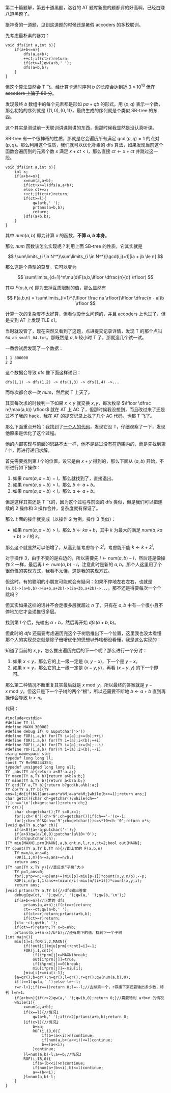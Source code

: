 第二十篇题解，第五十道黑题，洛谷的 AT 题库新搬的题都评的好高啊，已经白赚八道黑题了。

挺神奇的一道题，见到这道题的时候还是暑假 accoders 的多校联训。

先考虑最朴素的暴力：

```
void dfs(int a,int b){
	if(a+b<=n){
		dfs(a,a+b);
		++ct;if(ct>r)return;
		if(ct>=l)qw(a+b,' ');
		dfs(a+b,b);
	}
}
```

但这个算法显然会 T 飞，经计算卡满时序列 $b$ 的长度会达到近 $3 \times 10^{10}$ ~~但在 accoders 上骗了 80 分~~。

发现最终 $b$ 数组中的每个元素都是形如 $pa + qb$ 的形式，用 $(p,q)$ 表示一个数，那么初始的序列就是 $\{(1,0),(0,1)\}$，最终生成的序列就是个类似 SB-tree 的东西。

这个其实是测试前一天联训讲课刚讲的东西，但那时候我显然是没认真听课。

SB-tree 有一个很神奇的性质，那就是它会遍历所有满足 $\gcd(p,q) = 1$ 的点对 $(p,q)$。那么利用这个性质，我们就可以优化朴素的 dfs 算法，如果发现当前这个函数会遍历到的元素个数 $x$ 满足 $x + ct < l$，那么直接 $ct \leftarrow x + ct$ 并跳过这一段。

```
void dfs(int a,int b){
    int x;
    if(a+b<=n){
        x=num(a,a+b);
        if(ct+x>=l)dfs(a,a+b);
        else ct+=x;
        ++ct;if(ct>r)return;
        if(ct>=l){
            qw(a+b,' ');
            prtans(a+b,b);
            return;
        }dfs(a+b,b);
    }
}
```

其中 $num(a,b)$ 即为计算 $x$ 的函数，**不算 $a,b$ 本身**。

那么 $num$ 函数该怎么实现呢？利用上面 SB-tree 的性质，它其实就是

$$
\sum\limits_{i \in N^*}\sum\limits_{i \in N^*}[\gcd(i,j)=1][ia + jb \le n]
$$

那么这是个典型的莫反，它可以变为

$$
\sum\limits_{d=1}^n\mu(d)F(a,b,\lfloor \dfrac{n}{d} \rfloor)
$$

其中 $F(a,b,n)$ 即为去掉互质限制的值，那么显然有

$$ 
F(a,b,n) = \sum\limits_{i=1}^{\lfloor \frac na \rfloor}\lfloor \dfrac{n - ai}b \rfloor
$$

计算一次的复杂度不太好算，但看似没什么问题的，并且 accoders 上也过了，但是交到 AT 上发现 TLE x1。

当时就没管了，现在突然又看到了这题，点进提交记录详情，发现 T 的那个点叫```04_ab_small_04.txt```。那既然是 $a,b$ 较小时 T 了，那就造几个试一试。

一番尝试后发现了一个数据：

```
1 1 300000
2 2
```

这个数据会导致 dfs 像下面这样递归：

```dfs(1,1) -> dfs(1,2) -> dfs(1,3) -> dfs(1,4) ->...```

而每次都会求一次 $num$，然后就 T 上天了。

其实每次求的时候判一下如果 $x<y$ 就交换 $x,y$，每次枚举 $\lfloor \dfrac n{\max(a,b)} \rfloor$ 就在 AT 上 AC 了，但那时候我没想到，而且改过来了还是过不了我的 hack，我在 AT 的提交记录上找了几个 AC 代码，也都 T 飞了。

那么下面重点开始：我找到了[一个人的代码](https://atcoder.jp/contests/arc123/submissions/33797114)，发现它没 T，仔细观察了一下，发现他原来是优化了这个过程。

他的内部实现与前面的思路不太一样，他不是跳过没有在范围内的，而是先找到第 $l$ 个，再进行递归求解。

首先需要找到第 $l$ 个的位置，设它是由 $x + y$ 得到的，那么下面从 $(a,b)$ 开始，不断进行如下操作：

1. 如果 $num(a,a+b) = l$，那么就找到了，直接退出。
1. 如果 $num(a,a+b) > l$，那么 $b \leftarrow a+b$。
1. 如果 $num(a,a+b) < l$，那么 $a \leftarrow a+b$。

但是这样其实还是 T 飞的，因为这个过程与前面的 dfs 类似，但是我们可以把连续的 2 操作和 3 操作合并，复杂度就有保证了。

那么上面的操作就变成（以操作 2 为例，操作 3 类似）：

- 如果 $num(a,a+b) > l$，那么 $b \leftarrow ka+b$，其中 $k$ 为最大的满足 $num(a,ka+b) > l$ 的 $k$。

那么这个就显然可以倍增了，从高到低考虑每个 $2^i$，考虑能不能 $k \leftarrow k + 2^i$。

对于操作 3，由于不变的是右边的，所以需要先 $l \leftarrow num(a,b)-l$，然后还是像操作 2 一样，最后再 $l \leftarrow num(a,b) - l$，注意此时是新的 $a,b$。那个人这里用了个很奇怪的实现方式，我看不太懂，这是我的实现方式。

但这时，有的聪明的小朋友可能就会有疑问：如果不停地左右左右，也就是```(a,b)->(a+b,b)->(a+b,a+2b)->(2a+3b,a+2b)->...```，那不还是得要每次一个个跳吗？

但其实如果这样的话并不会走很多层就超过 $n$ 了，只有在 $a,b$ 中有一个很小且不停地加它才会递推很多层。

找到第 $l$ 个后，先输出 $a + b$，然后再开始 $dfs(a+b,b)$。

但此时的 $dfs$ 还需要考虑遍历完这个子树后推出下一个位置，这里我也没太看懂那个人的实现~~总之就是除了倍增优化的思想以外啥都没看懂~~，我是这么实现的：

知道了当前的 $x,y$，怎么推出遍历完后的下一个呢？那么进行一个分讨：

1. 如果 $x<y$，那么它的上一级一定是 $(x,y-x)$，下一个是 $y-x$。
1. 如果 $x>y$，那么它的上一级一定是 $(x-y,y)$，再看 $(x-y,y)$ 的下一个即可。

那么第二种情况不断重复其实最后就是 $x \bmod y$，所以最终的答案就是 $y - x \bmod y$。但这只是下一个子树的两个“根”，所以还需要不断地 $b \leftarrow a+b$ 直到再操作会导致 $b > n$。

代码：
```
#include<cstdio>
#define TY ll
#define MAXN 300002
#define debug if( 0 &&putchar('>'))
#define FOR(i,a,b) for(TY i=(a);i<=(b);++i)
#define fOR(i,a,b) for(TY i=(a);i<(b);++i)
#define ROF(i,a,b) for(TY i=(a);i>=(b);--i)
#define rOF(i,a,b) for(TY i=(a);i>(b);--i)
using namespace std;
typedef long long ll;
const TY M=998244353;
typedef unsigned long long ull;
TY _abs(TY a){return a<0?-a:a;}
TY maxn(TY a,TY b){return a>b?a:b;}
TY minn(TY a,TY b){return a<b?a:b;}
TY gcd(TY a,TY b){return b?gcd(b,a%b):a;}
TY qp(TY a,TY b){TY ans=1;do{if(b&1)ans=ans*a%M;a=a*a%M;}while(b>>=1);return ans;}
char getc(){char ch=getchar();while(ch==' '||ch=='\n')ch=getchar();return ch;}
TY qr(){
	char ch=getchar();TY s=0,x=1;
	for(;ch<'0'||ch>'9';ch=getchar())if(ch=='-')x=-1;
	for(;ch>='0'&&ch<='9';ch=getchar())s=s*10+ch-'0';return x*s;
}void qw(TY a,char ch){
	if(a<0){a=-a;putchar('-');}
	if(a>9)qw(a/10,0);putchar(a%10+'0');
	if(ch)putchar(ch);
}TY miu[MAXN],prm[MAXN],a,b,cnt,n,l,r,x,ct=2;bool out[MAXN];
TY count(TY a,TY b,TY n){//即上文的 F(a,b,n)
	TY m=n/a,ans=0;
	FOR(i,1,m){n-=a;ans+=n/b;}
	return ans;
}TY num(TY x,TY y){//莫反求“子树”大小
	TY p=1,ans=0;
	for(;p*p<=n;++p)ans+=(miu[p]-miu[p-1])*count(x,y,n/p);--p;
	ROF(i,n/p-1,1)ans+=(miu[n/i]-miu[n/(i+1)])*count(x,y,i);
	return ans;
}void prtans(TY a,TY b){//dfs输出答案
	debug{qw(ct,' ');qw(r,' ');qw(a,' ');qw(b,'\n');}
	if(a+b<=n){//正常的 dfs
		prtans(a,a+b);if(ct>=r)return;
		ct=-~ct;qw(a+b,' ');
		if(ct>=r)return;prtans(a+b,b);
		if(ct>=r)return;
	}ct=-~ct;qw(b,' ');
	if(ct>=r)return;TY x=b-a%b;
	prtans(b,x+(n-x)/b*b);//还有剩下的值，找到下一个子树
}int main(){
	miu[1]=1;fOR(i,2,MAXN){
		if(!out[i])miu[prm[++cnt]=i]=-1;
		FOR(j,1,cnt){
			if(i*prm[j]>=MAXN)break;
			out[i*prm[j]]=true;
			if(i%prm[j]==0)break;
			miu[i*prm[j]]=-miu[i];
		}miu[i]+=miu[i-1];
	}a=qr();b=qr();n=qr();l=qr();r=qr();qw(num(a,b),0);
	if(l==1)qw(a,' ');else l=~-l;
	r=r-l+1;if(r==1)return 0;l=~-l;//去掉第一个，r存接下来还要输出多少数，特判 l=r=1。
	if(a+b>n){if(r>2)qw(a,' ');qw(b,0);return 0;}//需要特判 a+b>n 的情况
	while(1){
		x=num(a,a+b);
		if(x==l){//情况1
			qw(a+b,' ');if(r>2)prtans(a+b,b);return 0;
		}if(x>l){//情况2
			b+=a;
			ROF(i,18,0){
				if(b+(a<<i)>n)continue;
				if(num(a,b+(a<<i))<=l)continue;
				b+=(a<<i);
			}continue;
		}l=num(a,b)-l;a+=b;//情况3
		ROF(i,18,0){
			if(a+(b<<i)>n)continue;
			if(num(a+(b<<i),b)<=l)continue;
			a+=(b<<i);
		}l=num(a,b)-l;
	}
}
```